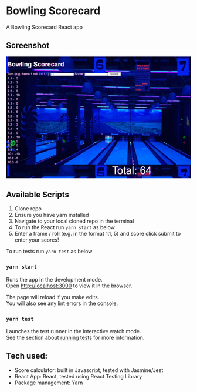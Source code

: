 # Bowling Scorecard
A Bowling Scorecard React app

## Screenshot
![Coverage](Screenshots/Page1.JPG)

## Available Scripts
1. Clone repo
2. Ensure you have yarn installed
3. Navigate to your local cloned repo in the terminal
4. To run the React run `yarn start` as below
5. Enter a frame / roll (e.g. in the format 1.1, 5) and score click submit to enter your scores!

To run tests run `yarn test` as below

### `yarn start`

Runs the app in the development mode.\
Open [http://localhost:3000](http://localhost:3000) to view it in the browser.

The page will reload if you make edits.\
You will also see any lint errors in the console.

### `yarn test`

Launches the test runner in the interactive watch mode.\
See the section about [running tests](https://facebook.github.io/create-react-app/docs/running-tests) for more information.

## Tech used:
- Score calculator: built in Javascript, tested with Jasmine/Jest
- React App: React, tested using React Testing Library
- Package management: Yarn
